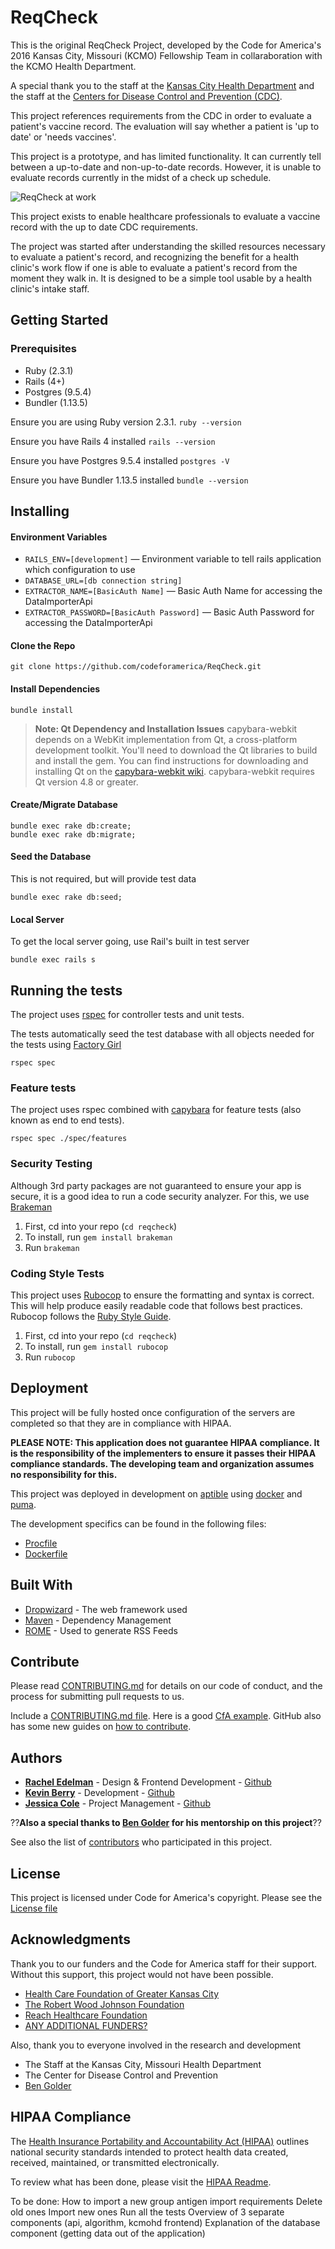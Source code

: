 
# ReqCheck

This is the original ReqCheck Project, developed by the Code for America's 2016 Kansas City, Missouri (KCMO) Fellowship Team in collaraboration with the KCMO Health Department.

A special thank you to the staff at the [Kansas City Health Department](http://kcmo.gov/health/clinic-services/) and the staff at the [Centers for Disease Control and Prevention (CDC)](http://www.cdc.gov/vaccines/programs/iis/cdsi.html).

This project references requirements from the CDC in order to evaluate a patient's vaccine record. The evaluation will say whether a patient is 'up to date' or 'needs vaccines'.

This project is a prototype, and has limited functionality. It can currently tell between a up-to-date and non-up-to-date records. However, it is unable to evaluate records currently in the midst of a check up schedule.

![ReqCheck at work](https://media.giphy.com/media/3o6Zt5O09Lxx6chXIQ/source.gif)

This project exists to enable healthcare professionals to evaluate a vaccine record with the up to date CDC requirements.

The project was started after understanding the skilled resources necessary to evaluate a patient's record, and recognizing the benefit for a health clinic's work flow if one is able to evaluate a patient's record from the moment they walk in. It is designed to be a simple tool usable by a health clinic's intake staff.

## Getting Started

### Prerequisites

* Ruby (2.3.1)
* Rails (4+)
* Postgres (9.5.4)
* Bundler (1.13.5)

Ensure you are using Ruby version 2.3.1.
`ruby --version`

Ensure you have Rails 4 installed
`rails --version`

Ensure you have Postgres 9.5.4 installed
`postgres -V`

Ensure you have Bundler 1.13.5 installed
`bundle --version`

## Installing

#### Environment Variables
* `RAILS_ENV=[development]` — Environment variable to tell rails application which configuration to use
* `DATABASE_URL=[db connection string]`
* `EXTRACTOR_NAME=[BasicAuth Name]` — Basic Auth Name for accessing the DataImporterApi
* `EXTRACTOR_PASSWORD=[BasicAuth Password]` — Basic Auth Password for accessing the DataImporterApi

#### Clone the Repo
```
git clone https://github.com/codeforamerica/ReqCheck.git
```

#### Install Dependencies
```
bundle install
```

>**Note: Qt Dependency and Installation Issues**
>capybara-webkit depends on a WebKit implementation from Qt, a cross-platform
>development toolkit. You'll need to download the Qt libraries to build and
>install the gem. You can find instructions for downloading and installing Qt
>on the [capybara-webkit wiki](https://github.com/thoughtbot/capybara-webkit/wiki/Installing-Qt-and-compiling-capybara-webkit). capybara-webkit requires Qt version 4.8 or greater.

#### Create/Migrate Database
```
bundle exec rake db:create;
bundle exec rake db:migrate;
```

#### Seed the Database
This is not required, but will provide test data
```
bundle exec rake db:seed;
```

#### Local Server
To get the local server going, use Rail's built in test server
```
bundle exec rails s
```

## Running the tests
The project uses [rspec](http://) for controller tests and unit tests.

The tests automatically seed the test database with all objects needed for the tests using [Factory Girl](http://)

```
rspec spec
```

### Feature tests
The project uses rspec combined with [capybara](http://) for feature tests (also known as end to end tests).
```
rspec spec ./spec/features
```

### Security Testing
Although 3rd party packages are not guaranteed to ensure your app is secure, it is a good idea to run a code security analyzer. For this, we use [Brakeman](http://brakemanscanner.org/)

1. First, cd into your repo (`cd reqcheck`)
2. To install, run `gem install brakeman`
3. Run `brakeman`

### Coding Style Tests
This project uses [Rubocop](http://) to ensure the formatting and syntax is correct. This will help produce easily readable code that follows best practices. Rubocop follows the [Ruby Style Guide](https://github.com/bbatsov/ruby-style-guide).

1. First, cd into your repo (`cd reqcheck`)
2. To install, run `gem install rubocop`
3. Run `rubocop`


## Deployment

This project will be fully hosted once configuration of the servers are completed so that they are in compliance with HIPAA.

**PLEASE NOTE: This application does not guarantee HIPAA compliance. It is the responsibility of the implementers to ensure it passes their HIPAA compliance standards. The developing team and organization assumes no responsibility for this.**

This project was deployed in development on [aptible](http://aptible.com/) using [docker](https://www.docker.com/) and [puma](http://puma.io/).

The development specifics can be found in the following files:

* [Procfile](https://github.com/codeforamerica/ReqCheck/blob/master/Procfile)
* [Dockerfile](https://github.com/codeforamerica/ReqCheck/blob/master/Dockerfile)

## Built With

* [Dropwizard](http://www.dropwizard.io/1.0.2/docs/) - The web framework used
* [Maven](https://maven.apache.org/) - Dependency Management
* [ROME](https://rometools.github.io/rome/) - Used to generate RSS Feeds

## Contribute
Please read [CONTRIBUTING.md](https://gist.github.com/PurpleBooth/b24679402957c63ec426) for details on our code of conduct, and the process for submitting pull requests to us.


Include a [CONTRIBUTING.md file](https://github.com/18F/hub/blob/master/CONTRIBUTING.md). Here is a good [CfA example](https://github.com/codeforamerica/ohana-web-search/blob/master/CONTRIBUTING.md). GitHub also has some new guides on [how to contribute](https://guides.github.com/activities/contributing-to-open-source/#contributing).


## Authors

* **[Rachel Edelman](http://racheledelman.com/)** - Design & Frontend Development - [Github](https://github.com/racheledelman)
* **[Kevin Berry](http://kevin-berry.com)** - Development - [Github](https://github.com/lostmarinero)
* **[Jessica Cole](https://about.me/jessicacole)** - Project Management - [Github](https://github.com/jessonawhim)

??**Also a special thanks to [Ben Golder](https://github.com/bengolder) for his mentorship on this project**??

See also the list of [contributors](https://github.com/your/project/contributors) who participated in this project.

## License

This project is licensed under Code for America's copyright. Please see the [License file](LICENSE.md)

## Acknowledgments

Thank you to our funders and the Code for America staff for their support. Without this support, this project would not have been possible.

* [Health Care Foundation of Greater Kansas City](http://hcfgkc.org/)
* [The Robert Wood Johnson Foundation](http://www.rwjf.org/)
* [Reach Healthcare Foundation](https://reachhealth.org/)
* [ANY ADDITIONAL FUNDERS?](https://)

Also, thank you to everyone involved in the research and development

* The Staff at the Kansas City, Missouri Health Department
* The Center for Disease Control and Prevention
* [Ben Golder](https://github.com/bengolder)


## HIPAA Compliance

The [Health Insurance Portability and Accountability Act (HIPAA)](https://en.wikipedia.org/wiki/Health_Insurance_Portability_and_Accountability_Act) outlines national security standards intended to protect health data created, received, maintained, or transmitted electronically.

To review what has been done, please visit the [HIPAA Readme](HIPAA.md).



To be done:
    How to import a new group antigen import requirements
        Delete old ones
        Import new ones
        Run all the tests
    Overview of 3 separate components (api, algorithm, kcmohd frontend)
    Explanation of the database component (getting data out of the application)